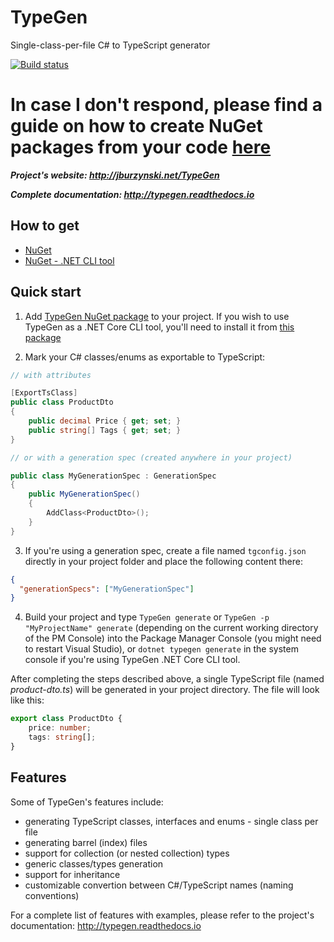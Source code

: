 # TypeGen

Single-class-per-file C# to TypeScript generator

[![Build status](https://ci.appveyor.com/api/projects/status/pwi1gh8o1byigo2x?svg=true)](https://ci.appveyor.com/project/JacekBurzynski/typegen)

# In case I don't respond, please find a guide on how to create NuGet packages from your code [here](https://github.com/jburzynski/TypeGen/blob/master/docs/how-to-create-nuget-from-source.md)

***Project's website: http://jburzynski.net/TypeGen***

***Complete documentation: http://typegen.readthedocs.io***

## How to get

* [NuGet](https://www.nuget.org/packages/TypeGen)
* [NuGet - .NET CLI tool](https://www.nuget.org/packages/dotnet-typegen)

## Quick start

1. Add [TypeGen NuGet package](https://www.nuget.org/packages/TypeGen) to your project. If you wish to use TypeGen as a .NET Core CLI tool, you'll need to install it from [this package](https://www.nuget.org/packages/dotnet-typegen)

2. Mark your C# classes/enums as exportable to TypeScript:

```c#
// with attributes

[ExportTsClass]
public class ProductDto
{
    public decimal Price { get; set; }
    public string[] Tags { get; set; }
}

// or with a generation spec (created anywhere in your project)

public class MyGenerationSpec : GenerationSpec
{
    public MyGenerationSpec()
    {
        AddClass<ProductDto>();
    }
}
```

3. If you're using a generation spec, create a file named `tgconfig.json` directly in your project folder and place the following content there:

```json
{
  "generationSpecs": ["MyGenerationSpec"]
}
```

4. Build your project and type `TypeGen generate` or `TypeGen -p "MyProjectName" generate` (depending on the current working directory of the PM Console) into the Package Manager Console (you might need to restart Visual Studio), or `dotnet typegen generate` in the system console if you're using TypeGen .NET Core CLI tool.

After completing the steps described above, a single TypeScript file (named *product-dto.ts*) will be generated in your project directory. The file will look like this:

```typescript
export class ProductDto {
    price: number;
    tags: string[];
}
```

## Features

Some of TypeGen's features include:

* generating TypeScript classes, interfaces and enums - single class per file
* generating barrel (index) files
* support for collection (or nested collection) types
* generic classes/types generation
* support for inheritance
* customizable convertion between C#/TypeScript names (naming conventions)

For a complete list of features with examples, please refer to the project's documentation: http://typegen.readthedocs.io